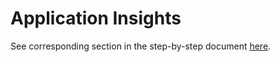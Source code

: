 # Application Insights

See corresponding section in the step-by-step document [here](./Sitecore%20on%20Azure%20PaaS%20services%20-%20Hands-on%20Lab.pdf).